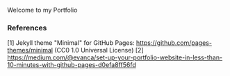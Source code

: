 Welcome to my Portfolio

### References

[1] Jekyll theme "Minimal" for GitHub Pages: https://github.com/pages-themes/minimal (CC0 1.0 Universal License)
[2] https://medium.com/@evanca/set-up-your-portfolio-website-in-less-than-10-minutes-with-github-pages-d0efa8ff56fd


